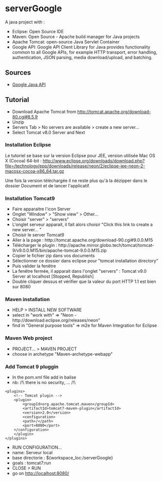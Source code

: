 # serverGoogle
<p>A java project with :</p>
<UL TYPE="square">
<LI> Eclipse: Open Source IDE
<LI> Maven: Open Source - Apache build manager for Java projects 
<LI> Apache Tomcat: open-source Java Servlet Container
<LI> Google API: Google API Client Library for Java provides functionality common to all Google APIs, for example HTTP transport, error handling, authentication, JSON parsing, media download/upload, and batching.
</UL>

## Sources
<UL TYPE="square">
<LI> <a href="https://developers.google.com/api-client-library/java/">Google Java API</a>
</UL>

## Tutorial
<UL TYPE="square">
<LI> Download Apache Tomcat from <a href="http://tomcat.apache.org/download-80.cgi#8.5.9"> http://tomcat.apache.org/download-80.cgi#8.5.9</a>
<LI> Unzip
<LI> Servers Tab > No servers are available > create a new server...
<LI> Select Tomcat v8.0 Server and Next
</UL>

### Installation Eclipse

Le tutoriel se base sur la version Eclipse pour JEE, version utilisée Mac OS X (Cocoa) 64-bit :
http://www.eclipse.org/downloads/download.php?file=/technology/epp/downloads/release/neon/2/eclipse-jee-neon-2-macosx-cocoa-x86_64.tar.gz

Une fois la version téléchargée il ne reste plus qu'à la dézipper dans le dossier Document et de lancer l'applicatif.


### Installation Tomcat9
<UL TYPE="square">
<LI> Faire apparaitre l'icon Server
<LI> Onglet "Window" > "Show view" > Other...
<LI> Choisir "server" > "servers"
<LI> L'onglet serveur apparait, il fait alors choisir "Click this link to create a new server... "
<LI> Choisir le server Tomcat9
<LI> Aller à la page : http://tomcat.apache.org/download-90.cgi#9.0.0.M15
<LI> Télécharger le plugin :  http://apache.mirror.globo.tech/tomcat/tomcat-9/v9.0.0.M15/bin/apache-tomcat-9.0.0.M15.zip
<LI> Copier le fichier zip dans vos documents
<LI> Sélectionner ce dossier dans eclipse pour "tomcat installation directory"
<LI> Puis valider la fenêtre
<LI> La fenêtre fermée, il apparait dans l'onglet "servers" : Tomcat v9.0 Server at localhost [Stopped, Republish]
<LI> Double cliquer dessus et vérifier que la valeur du port HTTP 1.1 est bien sur 8080
</UL>

### Maven installation
<UL TYPE="square">
<LI> HELP > INSTALL NEW SOFTWARE 
<LI> select in "work with" => "Neon - http://download.eclipse.org/releases/neon"
<LI> find in "General purpose tools" => m2e    for Maven Integration for Eclipse
</UL>

### Maven Web project
<UL TYPE="square">
<LI> PROJECT... > MAVEN PROJECT 
<LI> choose in archetype "Maven-archetype-webapp"
</UL>

### Add Tomcat 9 pluggin
<UL TYPE="square">
<LI> In the pom.xml file add in <build> balise
<LI> nb: /!\ there is no security, ... /!\
</UL>



	<plugins>
		<!-- Tomcat plugin -->
		<plugin>
			<groupId>org.apache.tomcat.maven</groupId>
			<artifactId>tomcat7-maven-plugin</artifactId>
			<version>2.0</version>
			<configuration>
			<path>/</path>
			<port>8080</port>
		</configuration>
		</plugin>
	</plugins>



<UL TYPE="square">
<LI> RUN CONFIGURATION...
<LI> name: Serveur local
<LI> base directorie : ${workspace_loc:/serverGoogle}
<LI> goals : tomcat7:run
<LI> CLOSE > RUN
<LI> go on <a href="http://localhost:8080/">http://localhost:8080/</a>
</UL>




